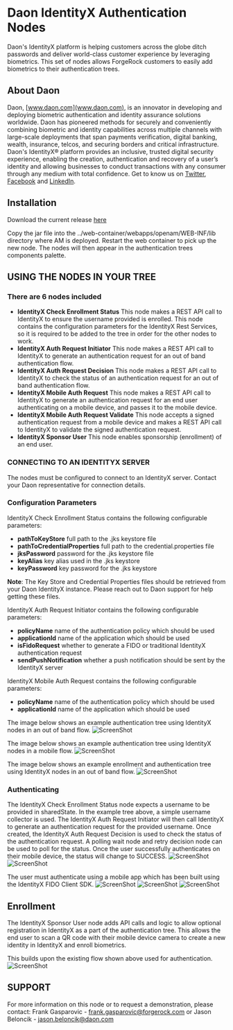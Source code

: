 # Daon IdentityX Authentication Nodes

Daon's IdentityX platform is helping customers across the globe ditch passwords and deliver world-class customer experience by leveraging biometrics. This set of nodes allows ForgeRock customers to easily add biometrics to their authentication trees.

## About Daon ##
Daon, [www.daon.com](www.daon.com), is an innovator in developing and deploying biometric authentication and identity assurance solutions worldwide. Daon has pioneered methods for securely and conveniently combining biometric and identity capabilities across multiple channels with large-scale deployments that span payments verification, digital banking, wealth, insurance, telcos, and securing borders and critical infrastructure. Daon's IdentityX® platform provides an inclusive, trusted digital security experience, enabling the creation, authentication and recovery of a user’s identity and allowing businesses to conduct transactions with any consumer through any medium with total confidence. Get to know us on [Twitter](https://twitter.com/DaonInc), [Facebook](https://www.facebook.com/humanauthentication) and [LinkedIn](https://www.linkedin.com/company/daon).

## Installation ##
Download the current release [here](https://github.com/JBeloncik/idx-auth-request-node/releases/latest)

Copy the jar file into the ../web-container/webapps/openam/WEB-INF/lib directory where AM is deployed.  Restart the web container to pick up the new node.  The nodes will then appear in the authentication trees components palette.

## USING THE NODES IN YOUR TREE ##

### There are 6 nodes included ###
- **IdentityX Check Enrollment Status** This node makes a REST API call to IdentityX to ensure the username provided is enrolled. This node contains the configuration parameters for the IdentityX Rest Services, so it is required to be added to the tree in order for the other nodes to work.
- **IdentityX Auth Request Initiator** This node makes a REST API call to IdentityX to generate an authentication request for an 
out of band authentication flow.
- **IdentityX Auth Request Decision** This node makes a REST API call to IdentityX to check the status of an authentication request
 for an out of band authentication flow.
- **IdentityX Mobile Auth Request** This node makes a REST API call to IdentityX to generate an authentication 
request for an end user authenticating on a mobile device, and passes it to the mobile device.
- **IdentityX Mobile Auth Request Validate** This node accepts a signed authentication request from a mobile device 
 and makes a REST API call to IdentityX to validate the signed authentication request.
- **IdentityX Sponsor User** This node enables sponsorship (enrollment) of an end user.

### CONNECTING TO AN IDENTITYX SERVER ###
The nodes must be configured to connect to an IdentityX server. Contact your Daon representative for connection details.

### Configuration Parameters ###
IdentityX Check Enrollment Status contains the following configurable parameters:
- **pathToKeyStore** full path to the .jks keystore file
- **pathToCredentialProperties** full path to the credential.properties file
- **jksPassword** password for the .jks keystore file
- **keyAlias** key alias used in the .jks keystore
- **keyPassword** key password for the .jks keystore

**Note**: The Key Store and Credential Properties files should be retrieved from your Daon IdentityX instance. Please 
reach out to Daon support for help getting these files.

IdentityX Auth Request Initiator contains the following configurable parameters:
- **policyName** name of the authentication policy which should be used
- **applicationId** name of the application which should be used
- **isFidoRequest** whether to generate a FIDO or traditional IdentityX authentication request
- **sendPushNotification** whether a push notification should be sent by the IdentityX server

IdentityX Mobile Auth Request contains the following configurable parameters:
- **policyName** name of the authentication policy which should be used
- **applicationId** name of the application which should be used

The image below shows an example authentication tree using IdentityX nodes in an out of band flow.
![ScreenShot](./images/example.png)

The image below shows an example authentication tree using IdentityX nodes in a mobile flow.
![ScreenShot](./images/example_mobile.png)

The image below shows an example enrollment and authentication tree using IdentityX nodes in an out of band flow.
![ScreenShot](./images/sponsorship_example.png)

### Authenticating  ###
The IdentityX Check Enrollment Status node expects a username to be provided in sharedState. In the example tree above, a simple username collector is used. The IdentityX Auth Request Initiator will then call IdentityX to generate an authentication request for the provided username. Once created, the IdentityX Auth Request Decision is used to check the status of the authentication request. A polling wait node and retry decision node can be used to poll for the status. Once the user successfully authenticates on their mobile device, the status will change to SUCCESS.
![ScreenShot](./images/capture_username.png)
![ScreenShot](./images/waiting_for_response.png)

The user must authenticate using a mobile app which has been built using the IdentityX FIDO Client SDK.
![ScreenShot](./images/openam_face.png)
![ScreenShot](./images/openam_voice.png)
![ScreenShot](./images/openam_finger.png)

## Enrollment ##
The IdentityX Sponsor User node adds API calls and logic to allow optional registration in IdentityX as a part of the 
authentication tree. This allows the end user to scan a QR code with their mobile device camera to create a new identity in IdentityX and enroll biometrics.

This builds upon the existing flow shown above used for authentication.
![ScreenShot](./images/openam_sponsorship.png)





## SUPPORT ##
For more information on this node or to request a demonstration, please contact:
Frank Gasparovic - frank.gasparovic@forgerock.com or Jason Beloncik - jason.beloncik@daon.com